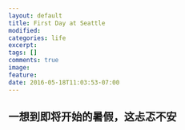 ```yaml
---
layout: default
title: First Day at Seattle
modified:
categories: life
excerpt:
tags: []
comments: true
image:
feature:
date: 2016-05-18T11:03:53-07:00
---
```


## 一想到即将开始的暑假，这忐忑不安
